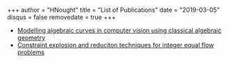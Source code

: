 +++
author = "HNought"
title = "List of Publications"
date = "2019-03-05"
disqus = false
removedate = true
+++

* [Modelling algebraic curves in computer vision using classical algebraic geometry](https://arxiv.org/abs/1912.04898)
* [Constraint explosion and reduciton techniques for integer equal flow problems](https://arxiv.org/abs/1912.04034)